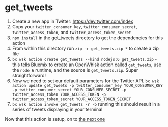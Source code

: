 get_tweets
==========
1. Create a new app in Twitter: https://dev.twitter.com/index
1. Copy your `twitter_consumer_key`, `twitter_consumer_secret`, `twitter_access_token`, and `twitter_access_token_secret`
1. `npm install` in the get_tweets directory to get the dependencies for this action
1. From within this directory run `zip -r get_tweets.zip *` to create a zip file
1. `bx wsk action create get_tweets --kind nodejs:6 get_tweets.zip` - this tells Bluemix to create an OpenWhisk action called `get_tweets`, use the `node 6` runtime, and the source is `get_tweets.zip`. Super straightforward!
1. Now we need to set our default parameters for the Twitter API. `bx wsk action update get_tweets -p twitter_consumer_key YOUR_CONSUMER_KEY -p twitter_consumer_secret YOUR_CONSUMER_SECRET -p twitter_access_token YOUR_ACCESS_TOKEN -p twitter_access_token_secret YOUR_ACCESS_TOKEN_SECRET`
1. `bx wsk action invoke get_tweets -r -b` running this should result in a series of tweets displaying in your terminal

Now that this action is setup, on to [the next one](../analyze_tweets/README.md)
